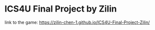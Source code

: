 # ICS4U Final Project by Zilin
link to the game:
https://zilin-chen-1.github.io/ICS4U-Final-Project-Zilin/
